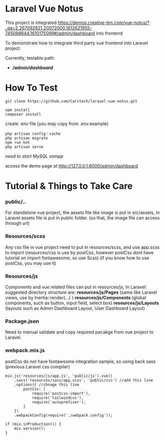 # Laravel Vue Notus 

This project is integrated https://demos.creative-tim.com/vue-notus/?_ga=2.267092621.20072000.1612621955-745088644.1610175099#/admin/dashboard into frontend

To demonstrate how to integrate third party vue frontend into Laravel project.

Currently, testable path:
- ***/admin/dashboard***


# How To Test
```
git clone https://github.com/Caritech/laravel-vue-notus.git
```

```
npm install
composer install
```

create .env file (you may copy from .env.example)
```
php artisan config：cache
php artisan migrate
npm run hot
php artisan serve
```

*need to start MySQL xampp*

access the demo page at http://127.0.0.1:8000/admin/dashboard
 


# Tutorial & Things to Take Care
### public/..
For standalone vue project, the assets file like image is put in src/assets, 
In Laravel assets file is put in public folder. (so that, the image file can access through url)

### Resources/scss 
Any css file in vue project need to put in resources/scss, and use app.scss to import
(resources/css is use by postCss, however postCss dont have tutorial on import fontawesome, so use Scss)
(if you know how to use postCss, you may use it)

### Resources/js
Components and vue related files can put in resources/js,
In Laravel: suggested directory structure are:
**resources/js/Pages** (same like Laravel views, use by Inertia::render(...) )
**resources/js/Components** (global components, such as button, input field, select box)
**resources/js/Layouts** (layouts such as Admin Dashboard Layout, User Dashboard Layout)

### Package.json
Need to manual validate and copy required pacakge from vue project to Laravel.

### webpack.mix.js
postCss do not have fontawsome integration sample, so using back sass (previous Laravel css compiler)
```
mix.js('resources/js/app.js', 'public/js').vue()
    .sass('resources/sass/app.scss', 'public/css') //add this line
    .options({ //chnage this line
        postCss: [
            require('postcss-import'),
            require('tailwindcss'),
            require('autoprefixer'),
        ]
    })
    .webpackConfig(require('./webpack.config'));

if (mix.inProduction()) {
    mix.version();
}
```

